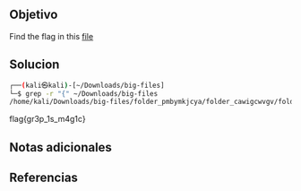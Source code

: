 ## Objetivo
Find the flag in this [file](https://drive.google.com/file/d/1NTd2YtsmNwQkyFmQF3FUkB2WkhLMY4_U/view?usp=sharing)
## Solucion
```bash
┌──(kali㉿kali)-[~/Downloads/big-files]
└─$ grep -r "{" ~/Downloads/big-files
/home/kali/Downloads/big-files/folder_pmbymkjcya/folder_cawigcwvgv/folder_ltdayfmktr/folder_fnpfclfyee/whzxrpivpqld.txt:The information in the registry would take thousand of years to review.Flag{gr3p_1s_m4g1c}


```
flag{gr3p_1s_m4g1c}
## Notas adicionales

## Referencias